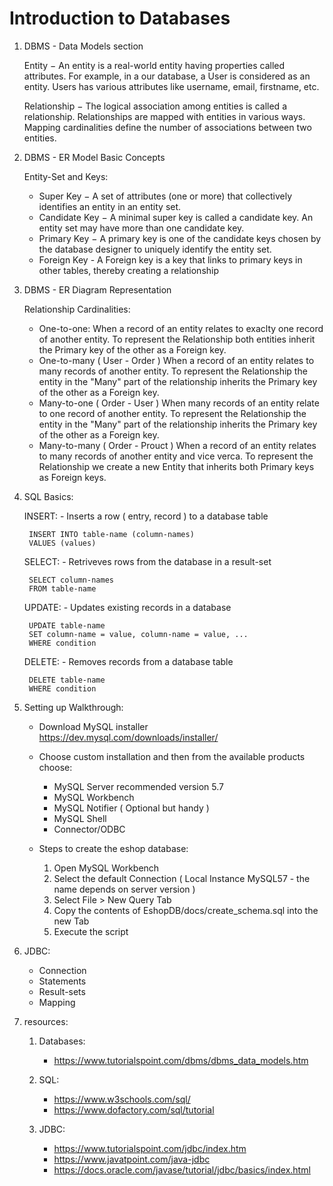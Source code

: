 # Introduction to Databases

1. DBMS - Data Models section

    Entity − An entity is a real-world entity having properties called attributes. For example, in a our database, a User is considered as an entity. Users has various attributes like username, email, firstname, etc.

    Relationship − The logical association among entities is called a relationship. Relationships are mapped with entities in various ways. Mapping cardinalities define the number of associations between two         entities.

2. DBMS - ER Model Basic Concepts

    Entity-Set and Keys:
    - Super Key − A set of attributes (one or more) that collectively identifies an entity in an entity set.
    - Candidate Key − A minimal super key is called a candidate key. An entity set may have more than one candidate key.
    - Primary Key − A primary key is one of the candidate keys chosen by the database designer to uniquely identify the entity set.
    - Foreign Key - A Foreign key is a key that links to primary keys in other tables, thereby creating a relationship

3. DBMS - ER Diagram Representation

    Relationship Cardinalities:
    - One-to-one: 
    When a record of an entity relates to exaclty one record of another entity. To represent the Relationship both entities inherit the Primary key of the other as a Foreign key.
    - One-to-many ( User - Order )
    When a record of an entity relates to many records of another entity. To represent the Relationship the entity in the "Many" part of the relationship inherits the Primary key of the other as a Foreign key.
    - Many-to-one ( Order - User )
    When many records of an entity relate to one record of another entity. To represent the Relationship the entity in the "Many" part of the relationship inherits the Primary key of the other as a Foreign key.
    - Many-to-many ( Order - Prouct )
    When a record of an entity relates to many records of another entity and vice verca. To represent the Relationship we create a new Entity that inherits both Primary keys as Foreign keys.


4. SQL Basics:

    INSERT: - Inserts a row ( entry, record ) to a database table
        
        INSERT INTO table-name (column-names) 
        VALUES (values)

    SELECT: - Retriveves rows from the database in a result-set
        
        SELECT column-names 
        FROM table-name

    UPDATE: - Updates existing records in a database
        
        UPDATE table-name
        SET column-name = value, column-name = value, ...
        WHERE condition

    DELETE: - Removes records from a database table

        DELETE table-name 
        WHERE condition

5. Setting up Walkthrough:

    - Download MySQL installer
        https://dev.mysql.com/downloads/installer/

    - Choose custom installation and then from the available products choose:
        - MySQL Server recommended version 5.7
        - MySQL Workbench
        - MySQL Notifier ( Optional but handy )
        - MySQL Shell
        - Connector/ODBC

    - Steps to create the eshop database:

        1. Open MySQL Workbench
        2. Select the default Connection ( Local Instance MySQL57 - the name depends on server version )
        3. Select File > New Query Tab
        4. Copy the contents of EshopDB/docs/create_schema.sql into the new Tab
        5. Execute the script


6. JDBC:

    - Connection
    - Statements
    - Result-sets
    - Mapping


7. resources: 
    1. Databases:
        - https://www.tutorialspoint.com/dbms/dbms_data_models.htm

    2. SQL:
        - https://www.w3schools.com/sql/
        - https://www.dofactory.com/sql/tutorial

    3. JDBC: 
        - https://www.tutorialspoint.com/jdbc/index.htm
        - https://www.javatpoint.com/java-jdbc
        - https://docs.oracle.com/javase/tutorial/jdbc/basics/index.html
